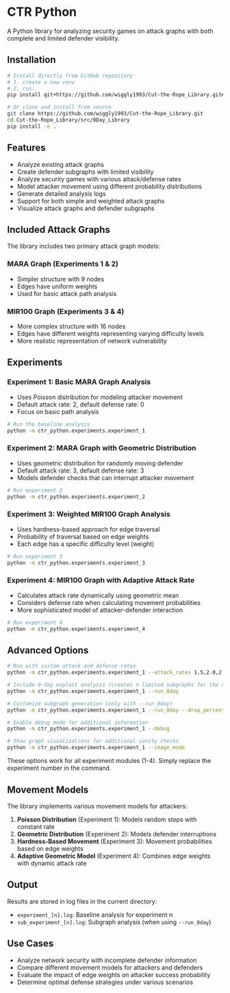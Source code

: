 # CTR Python

A Python library for analyzing security games on attack graphs with both complete and limited defender visibility.

## Installation

```bash
# Install directly from GitHub repository
# 1. create a new venv
# 2. run:
pip install git+https://github.com/wiggly1993/Cut-the-Rope_Library.git#subdirectory=src/0Day_Library

# Or clone and install from source
git clone https://github.com/wiggly1993/Cut-the-Rope_Library.git
cd Cut-the-Rope_Library/src/0Day_Library
pip install -e .
```

## Features

- Analyze existing attack graphs
- Create defender subgraphs with limited visibility
- Analyze security games with various attack/defense rates
- Model attacker movement using different probability distributions
- Generate detailed analysis logs
- Support for both simple and weighted attack graphs
- Visualize attack graphs and defender subgraphs

## Included Attack Graphs

The library includes two primary attack graph models:

### MARA Graph (Experiments 1 & 2)
- Simpler structure with 9 nodes
- Edges have uniform weights
- Used for basic attack path analysis

### MIR100 Graph (Experiments 3 & 4)
- More complex structure with 16 nodes
- Edges have different weights representing varying difficulty levels
- More realistic representation of network vulnerability

## Experiments

### Experiment 1: Basic MARA Graph Analysis
- Uses Poisson distribution for modeling attacker movement
- Default attack rate: 2, default defense rate: 0
- Focus on basic path analysis

```bash
# Run the baseline analysis
python -m ctr_python.experiments.experiment_1
```

### Experiment 2: MARA Graph with Geometric Distribution
- Uses geometric distribution for randomly moving defender
- Default attack rate: 3, default defense rate: 3
- Models defender checks that can interrupt attacker movement

```bash
# Run experiment 2
python -m ctr_python.experiments.experiment_2
```

### Experiment 3: Weighted MIR100 Graph Analysis
- Uses hardness-based approach for edge traversal
- Probability of traversal based on edge weights
- Each edge has a specific difficulty level (weight)

```bash
# Run experiment 3
python -m ctr_python.experiments.experiment_3
```

### Experiment 4: MIR100 Graph with Adaptive Attack Rate
- Calculates attack rate dynamically using geometric mean
- Considers defense rate when calculating movement probabilities
- More sophisticated model of attacker-defender interaction

```bash
# Run experiment 4
python -m ctr_python.experiments.experiment_4
```

## Advanced Options

```bash
# Run with custom attack and defense rates
python -m ctr_python.experiments.experiment_1 --attack_rates 1.5,2.0,2.5 --defense_rates 0,1,2

# Include 0-day exploit analysis (creates n limited subgraphs for the defender and runs analysis on them)
python -m ctr_python.experiments.experiment_1 --run_0day

# Customize subgraph generation (only with --run_0day)
python -m ctr_python.experiments.experiment_1 --run_0day --drop_percentage 0.3 --num_subgraphs 10

# Enable debug mode for additional information
python -m ctr_python.experiments.experiment_1 --debug

# Show graph visualizations for additional sanity checks
python -m ctr_python.experiments.experiment_1 --image_mode
```

These options work for all experiment modules (1-4). Simply replace the experiment number in the command.

## Movement Models

The library implements various movement models for attackers:

1. **Poisson Distribution** (Experiment 1): Models random steps with constant rate
2. **Geometric Distribution** (Experiment 2): Models defender interruptions
3. **Hardness-Based Movement** (Experiment 3): Movement probabilities based on edge weights
4. **Adaptive Geometric Model** (Experiment 4): Combines edge weights with dynamic attack rate

## Output

Results are stored in log files in the current directory:
- `experiment_[n].log`: Baseline analysis for experiment n
- `sub_experiment_[n].log`: Subgraph analysis (when using `--run_0day`)

## Use Cases

- Analyze network security with incomplete defender information
- Compare different movement models for attackers and defenders
- Evaluate the impact of edge weights on attacker success probability
- Determine optimal defense strategies under various scenarios
```